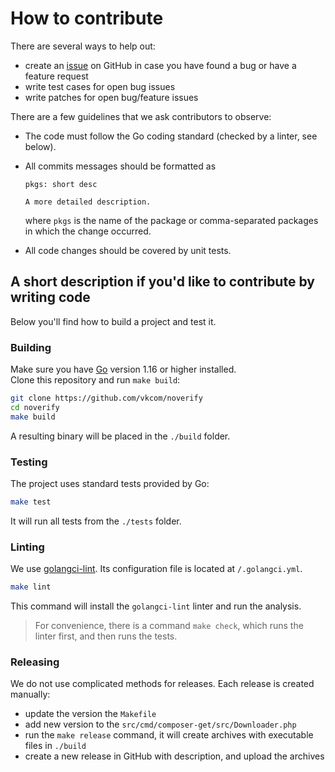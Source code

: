 # How to contribute

There are several ways to help out:

- create an [issue](https://github.com/vkcom/noverify/issues/) on GitHub in case you have found a bug or have a feature request
- write test cases for open bug issues
- write patches for open bug/feature issues

There are a few guidelines that we ask contributors to observe:

- The code must follow the Go coding standard (checked by a linter, see below).

- All commits messages should be formatted as
  ```
  pkgs: short desc
  
  A more detailed description.
  ```
  where `pkgs` is the name of the package or comma-separated packages in which the change occurred.

- All code changes should be covered by unit tests.


## A short description if you'd like to contribute by writing code

Below you'll find how to build a project and test it.

### Building

Make sure you have [Go](https://golang.org/dl/) version 1.16 or higher installed.  
Clone this repository and run `make build`:
```bash
git clone https://github.com/vkcom/noverify
cd noverify
make build
```

A resulting binary will be placed in the `./build` folder.

### Testing

The project uses standard tests provided by Go:
```bash
make test
```

It will run all tests from the `./tests` folder.

### Linting

We use [golangci-lint](https://github.com/golangci/golangci-lint). Its configuration file is located at `/.golangci.yml`.
```bash
make lint
```

This command will install the `golangci-lint` linter and run the analysis.

>  For convenience, there is a command `make check`, which runs the linter first, and then runs the tests.

### Releasing

We do not use complicated methods for releases. Each release is created manually:

- update the version the `Makefile`
- add new version to the `src/cmd/composer-get/src/Downloader.php`
- run the `make release` command, it will create archives with executable files in `./build`
- create a new release in GitHub with description, and upload the archives
